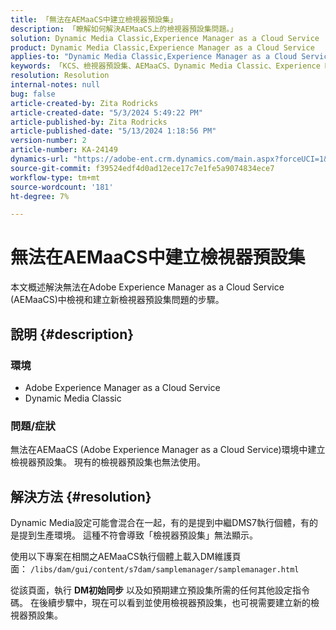 ```yaml
---
title: 「無法在AEMaaCS中建立檢視器預設集」
description: 「瞭解如何解決AEMaaCS上的檢視器預設集問題。」
solution: Dynamic Media Classic,Experience Manager as a Cloud Service
product: Dynamic Media Classic,Experience Manager as a Cloud Service
applies-to: "Dynamic Media Classic,Experience Manager as a Cloud Service"
keywords: 「KCS、檢視器預設集、AEMaaCS、Dynamic Media Classic、Experience Manager」
resolution: Resolution
internal-notes: null
bug: false
article-created-by: Zita Rodricks
article-created-date: "5/3/2024 5:49:22 PM"
article-published-by: Zita Rodricks
article-published-date: "5/13/2024 1:18:56 PM"
version-number: 2
article-number: KA-24149
dynamics-url: "https://adobe-ent.crm.dynamics.com/main.aspx?forceUCI=1&pagetype=entityrecord&etn=knowledgearticle&id=d4a1e376-7509-ef11-9f8a-6045bd026dc7"
source-git-commit: f39524edf4d0ad12ece17c7e1fe5a9074834ece7
workflow-type: tm+mt
source-wordcount: '181'
ht-degree: 7%

---
```


# 無法在AEMaaCS中建立檢視器預設集


本文概述解決無法在Adobe Experience Manager as a Cloud Service (AEMaaCS)中檢視和建立新檢視器預設集問題的步驟。

## 說明 {#description}


### <b>環境</b>

- Adobe Experience Manager as a Cloud Service 
- Dynamic Media Classic




### 問題/症狀

無法在AEMaaCS (Adobe Experience Manager as a Cloud Service)環境中建立檢視器預設集。 現有的檢視器預設集也無法使用。


## 解決方法 {#resolution}


Dynamic Media設定可能會混合在一起，有的是提到中繼DMS7執行個體，有的是提到生產環境。 這種不符會導致「檢視器預設集」無法顯示。

使用以下專案在相關之AEMaaCS執行個體上載入DM維護頁面： `/libs/dam/gui/content/s7dam/samplemanager/samplemanager.html`

從該頁面，執行 <b>DM初始同步</b> 以及如預期建立預設集所需的任何其他設定指令碼。 在後續步驟中，現在可以看到並使用檢視器預設集，也可視需要建立新的檢視器預設集。
